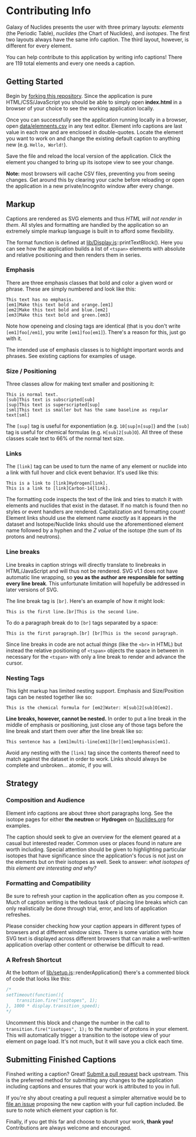 # Contributing Info

Galaxy of Nuclides presents the user with three primary layouts: *elements* (the Periodic Table), *nuclides* (the Chart of Nuclides), and *isotopes*. The first two layouts always have the same info caption. The third layout, however, is different for every element.

You can help contribute to this application by writing info captions! There are 119 total elements and every one needs a caption.

## Getting Started

Begin by [forking this repository](https://help.github.com/articles/fork-a-repo/). Since the application is pure HTML/CSS/JavaScript you should be able to simply open **index.html** in a browser of your choice to see the working application locally.

Once you can successfully see the application running locally in a browser, open [data/elemnents.csv](https://github.com/Frencil/galaxy_of_nuclides/blob/master/data/elements.csv) in any text editor. Element info captions are last value in each row and are enclosed in double-quotes. Locate the element you want to work on and change the existing default caption to anything new (e.g. `Hello, World!`).

Save the file and reload the local version of the application. Click the element you changed to bring up its isotope view to see your change.

**Note:** most browsers will cache CSV files, preventing you from seeing changes. Get around this by clearing your cache before reloading or open the application in a new private/incognito window after every change.

## Markup

Captions are rendered as SVG elements and thus *HTML will not render in them*. All styles and formatting are handled by the application so an extremely simple markup language is built in to afford some flexibility.

The format function is defined at [lib/Display.js](https://github.com/Frencil/galaxy_of_nuclides/blob/master/lib/Display.js)::printTextBlock(). Here you can see how the application builds a list of `<tspan>` elements with absolute and relative positioning and then renders them in series.

### Emphasis

There are three emphasis classes that bold and color a given word or phrase. These are simply numbered and look like this:

```
This text has no emphasis.
[em1]Make this text bold and orange.[em1]
[em2]Make this text bold and blue.[em2]
[em3]Make this text bold and green.[em3]
```

Note how openeing and closing tags are identical (that is you don't write `[em1]foo[/em1]`, you write `[em1]foo[em1]`). There's a reason for this, just go with it.

The intended use of emphasis classes is to highlight important words and phrases. See existing captions for examples of usage.

### Size / Positioning

Three classes allow for making text smaller and positioning it:

```
This is normal text.
[sub]This text is subscripted[sub]
[sup]This text is superscripted[sup]
[sml]This text is smaller but has the same baseline as regular text[sml]
```

The `[sup]` tag is useful for exponentiation (e.g. `10[sup]n[sup]`) and the `[sub]` tag is useful for chemical formulas (e.g. `H[sub]2[sub]O`). All three of these classes scale text to 66% of the normal text size.

### Links

The `[link]` tag can be used to turn the name of any element or nuclide into a link with full hover and click event behavior. It's used like this:

```
This is a link to [link]Hydrogen[link].
This is a link to [link]Carbon-14[link].
```

The formatting code inspects the text of the link and tries to match it with elements and nuclides that exist in the dataset. If no match is found then no styles or event handlers are rendered. Capitalization and formatting count! Element links should use the element name *exactly* as it appears in the dataset and Isotope/Nuclide links should use the aforementioned element name followed by a hyphen and the *Z value* of the isotope (the sum of its protons and neutrons).

### Line breaks

Line breaks in caption strings will directly translate to linebreaks in HTML/JavaScript and will thus not be rendered. SVG v1.1 does not have automatic line wrapping, so **you as the author are responsible for setting every line break**. This unfortunate limitation will hopefully be addressed in later versions of SVG.

The line break tag is `[br]`. Here's an example of how it might look:

```
This is the first line.[br]This is the second line.
```

To do a paragraph break do to `[br]` tags separated by a space:

```
This is the first paragraph.[br] [br]This is the second paragraph.
```

Since line breaks in code are not actual *things* (like the `<br>` in HTML) but instead the relative positioning of `<tspan>` objects the space in between in necessary for the `<tspan>` with only a line break to render and advance the cursor.

### Nesting Tags

This light markup has limited nesting support. Emphasis and Size/Position tags can be nested together like so:

```
This is the chemical formula for [em2]Water: H[sub]2[sub]O[em2].
```

**Line breaks, however, cannot be nested.** In order to put a line break in the middle of emphasis or positioning, just close any of those tags before the line break and start them over after the line break like so:

```
This sentence has a [em1]multi-line[em1][br][em1]emphasis[em1].
```

Avoid any nesting with the `[link]` tag since the contents thereof need to match against the dataset in order to work. Links should always be complete and unbroken... atomic, if you will.

## Strategy

### Composition and Audience

Element info captions are about three short paragraphs long. See the isotope pages for either **the neutron** or **Hydrogen** on [Nuclides.org](http://nuclides.org) for examples.

The caption should seek to give an overview for the element geared at a casual but interested reader. Common uses or places found in nature are worth including. Special attention should be given to highlighting particular isotopes that have significance since the application's focus is not just on the elements but on their isotopes as well. Seek to answer: *what isotopes of this element are interesting and why?*

### Formatting and Compatibility

Be sure to refresh your caption in the application often as you compose it. Much of caption writing is the tedious task of placing line breaks which can only realistically be done through trial, error, and lots of application refreshes.

Please consider checking how your caption appears in different types of browsers and at different window sizes. There is some variation with how SVG text is displayed across different browsers that can make a well-written application overlap other content or otherwise be difficult to read.

### A Refresh Shortcut

At the bottom of [lib/setup.js](https://github.com/Frencil/galaxy_of_nuclides/blob/master/lib/setup.js)::renderApplication() there's a commented block of code that looks like this:

```javascript
/*
setTimeout(function(){
    transition.fire("isotopes", 1);
}, 1000 * display.transition_speed);
*/
```

Uncomment this block and change the number in the call to `transition.fire("isotopes", 1);` to the number of protons in your element. This will automatically trigger a transition to the isotope view of your element on page load. It's not much, but it will save you a click each time.

## Submitting Finished Captions

Finshed writing a caption? Great! [Submit a pull request](https://help.github.com/articles/using-pull-requests/) back upstream. This is the preferred method for submitting any changes to the application including captions and ensures that your work is attributed to you in full.

If you're shy about creating a pull request a simpler alternative would be to [file an issue](https://github.com/Frencil/galaxy_of_nuclides/issues) proposing the new caption with your full caption included. Be sure to note which element your caption is for.

Finally, if you get this far and choose to sbumit your work, **thank you!** Contributions are always welcome and encouraged.
